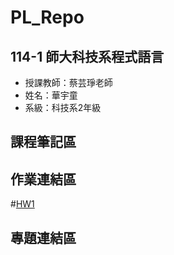 # PL_Repo
## 114-1 師大科技系程式語言
- 授課教師：蔡芸琤老師
- 姓名：華宇童
- 系級：科技系2年級
## 課程筆記區
## 作業連結區
#[HW1](https://github.com/41371232H/PL_Repo/blob/main/HW1.ipynb)
## 專題連結區
